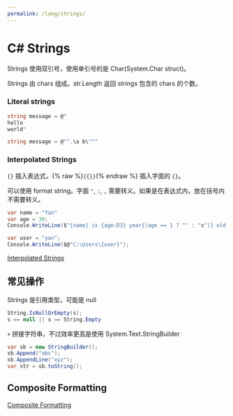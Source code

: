 ```yaml
---
permalink: /lang/strings/
---
```


# C# Strings

Strings 使用双引号，使用单引号的是 Char(System.Char struct)。

Strings 由 chars 组成。str.Length 返回 strings 包含的 chars 的个数。

### Literal strings

```cs
string message = @"
hello
world"

string message = @"".\a b\"""
```

### Interpolated Strings

`{}` 插入表达式，{% raw %}`{{}}`{% endraw %} 插入字面的 `{}`。

可以使用 format string。字面 `"`, `:`, `,` 需要转义。如果是在表达式内，放在括号内不需要转义。

```cs
var name = "Yan"
var age = 30;
Console.WriteLine($"{name} is {age:D3} year{(age == 1 ? "" : "s")} old.");
```

```cs
var user = "yan";
Console.WriteLine($@"C:\Users\{user}");
```

[Interpolated Strings](https://docs.microsoft.com/en-us/dotnet/csharp/language-reference/keywords/interpolated-strings)

## 常见操作

Strings 是引用类型，可能是 null

```cs
String.IsNullOrEmpty(s);
s == null || s == String.Empty
```

`+` 拼接字符串，不过效率更高是使用 System.Text.StringBuilder

```cs
var sb = new StringBuilder();
sb.Append("abc");
sb.AppendLine("xyz");
var str = sb.toString();
```

## Composite Formatting

[Composite Formatting](https://docs.microsoft.com/en-us/dotnet/standard/base-types/composite-formatting)


